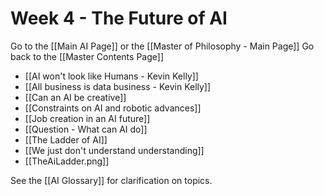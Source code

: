 # Week 4 - The Future of AI

Go to the [[Main AI Page]] or the [[Master of Philosophy - Main Page]]
Go back to the [[Master Contents Page]]


- [[AI won't look like Humans - Kevin Kelly]]
- [[All business is data business - Kevin Kelly]]
- [[Can an AI be creative]]
- [[Constraints on AI and robotic advances]]
- [[Job creation in an AI future]]
- [[Question - What can AI do]]
- [[The Ladder of AI]]
- [[We just don't understand understanding]]
- [[TheAiLadder.png]]


See the [[AI Glossary]] for clarification on topics.